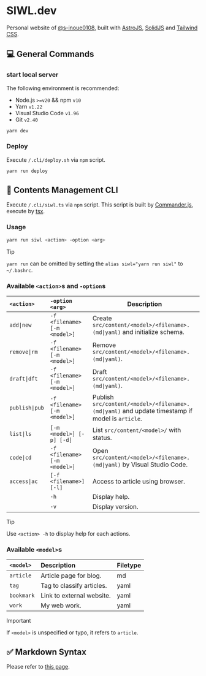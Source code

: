 # SIWL.dev

Personal website of [@s-inoue0108](https://github.com/s-inoue0108), built with [AstroJS](https://astro.build/), [SolidJS](https://solidjs.com) and [Tailwind CSS](https://tailwindcss.com).

## 💻 General Commands

### start local server

The following environment is recommended:

- Node.js `>=v20` && npm `v10`
- Yarn `v1.22`
- Visual Studio Code `v1.96`
- Git `v2.40`

```bash
yarn dev
```

### Deploy

Execute `/.cli/deploy.sh` via `npm` script.

```bash
yarn run deploy
```

## 📂 Contents Management CLI

Execute `/.cli/siwl.ts` via `npm` script. This script is built by [Commander.js](https://github.com/tj/commander.js), execute by [tsx](https://github.com/privatenumber/tsx).

### Usage

```bash
yarn run siwl <action> -option <arg>
```

> [!TIP]
> `yarn run` can be omitted by setting the `alias siwl="yarn run siwl"` to `~/.bashrc`.

### Available `<action>`s and `-option`s

| `<action>`     | `-option <arg>`              | Description                                                                                     |
| :------------- | :--------------------------- | ----------------------------------------------------------------------------------------------- |
| `add\|new`     | `-f <filename> [-m <model>]` | Create `src/content/<model>/<filename>.(md\|yaml)` and initialize schema.                       |
| `remove\|rm`   | `-f <filename> [-m <model>]` | Remove `src/content/<model>/<filename>.(md\|yaml)`.                                             |
| `draft\|dft`   | `-f <filename> [-m <model>]` | Draft `src/content/<model>/<filename>.(md\|yaml)`.                                              |
| `publish\|pub` | `-f <filename> [-m <model>]` | Publish `src/content/<model>/<filename>.(md\|yaml)` and update timestamp if model is `article`. |
| `list\|ls`     | `[-m <model>] [-p] [-d]`     | List `src/content/<model>/` with status.                                                        |
| `code\|cd`     | `-f <filename> [-m <model>]` | Open `src/content/<model>/<filename>.(md\|yaml)` by Visual Studio Code.                         |
| `access\|ac`   | `[-f <filename>] [-l]`       | Access to article using browser.                                                                |
|                | `-h`                         | Display help.                                                                                   |
|                | `-v`                         | Display version.                                                                                |

> [!TIP]
> Use `<action> -h` to display help for each actions.

### Available `<model>`s

| `<model>`  | Description               | Filetype |
| :--------- | :------------------------ | :------- |
| `article`  | Article page for blog.    | md       |
| `tag`      | Tag to classify articles. | yaml     |
| `bookmark` | Link to external website. | yaml     |
| `work`     | My web work.              | yaml     |

> [!IMPORTANT]
> If `<model>` is unspecified or typo, it refers to `article`.

## ✅ Markdown Syntax

Please refer to [this page](https://siwl.dev/blog/articles/markdown-syntax-guide).
